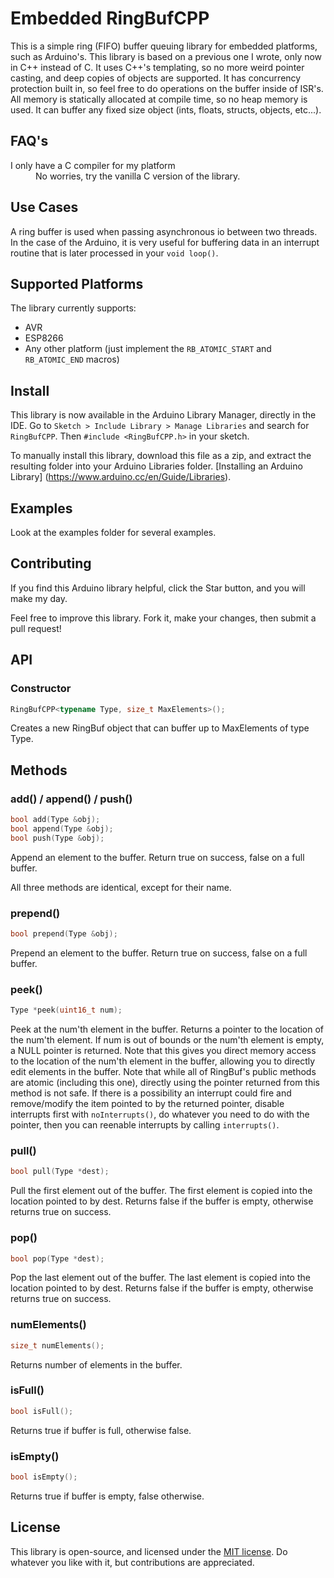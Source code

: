# Embedded RingBufCPP

This is a simple ring (FIFO) buffer queuing library for embedded platforms, such as Arduino's. This library is based on a previous one I wrote, only now in C++ instead of C. It uses C++'s templating, so no more weird pointer casting, and deep copies of objects are supported. It has concurrency protection built in, so feel free to do operations
on the buffer inside of ISR's. All memory is statically allocated at compile time, so no heap memory is used. It can buffer any fixed size object (ints, floats, structs, objects, etc...).

## FAQ's
 <dl>
 <dt>I only have a C compiler for my platform</dt>
   <dd>No worries, try the vanilla C version of the library.</dd>
 </dl>


## Use Cases

A ring buffer is used when passing asynchronous io between two threads. In the case of the Arduino, it is very useful for buffering data in an interrupt routine that is later processed in your `void loop()`.

## Supported Platforms
The library currently supports:
- AVR
- ESP8266
- Any other platform (just implement the `RB_ATOMIC_START` and `RB_ATOMIC_END` macros)

## Install


This library is now available in the Arduino Library Manager, directly in the IDE. Go to `Sketch > Include Library > Manage Libraries` and search for `RingBufCPP`. Then `#include <RingBufCPP.h>` in your sketch.


To manually install this library, download this file as a zip, and extract the resulting folder into your Arduino Libraries folder. [Installing an Arduino Library] (https://www.arduino.cc/en/Guide/Libraries).

## Examples

Look at the examples folder for several examples.

## Contributing

If you find this Arduino library helpful, click the Star button, and you will make my day.

Feel free to improve this library. Fork it, make your changes, then submit a pull request!

## API


### Constructor

```c++
RingBufCPP<typename Type, size_t MaxElements>();
```

Creates a new RingBuf object that can buffer up to MaxElements of type Type.


## Methods


### add() / append() / push()

```c++
bool add(Type &obj);
bool append(Type &obj);
bool push(Type &obj);
```

Append an element to the buffer. Return true on success, false on a full buffer.

All three methods are identical, except for their name.

### prepend()

```c++
bool prepend(Type &obj);
```

Prepend an element to the buffer. Return true on success, false on a full buffer.


### peek()

```c++
Type *peek(uint16_t num);
```

Peek at the num'th element in the buffer. Returns a pointer to the location of the num'th element. If num is out of bounds or the num'th element is empty, a NULL pointer is returned. Note that this gives you direct memory access to the location of the num'th element in the buffer, allowing you to directly edit elements in the buffer. Note that while all of RingBuf's public methods are atomic (including this one), directly using the pointer returned from this method is not safe. If there is a possibility an interrupt could fire and remove/modify the item pointed to by the returned pointer, disable interrupts first with `noInterrupts()`, do whatever you need to do with the pointer, then you can reenable interrupts by calling `interrupts()`.

### pull()

```c++
bool pull(Type *dest);
```

Pull the first element out of the buffer. The first element is copied into the location pointed to by dest. Returns false if the buffer is empty, otherwise returns true on success.

### pop()

```c++
bool pop(Type *dest);
```

Pop the last element out of the buffer. The last element is copied into the location pointed to by dest. Returns false if the buffer is empty, otherwise returns true on success.

### numElements()
```c++
size_t numElements();
```

Returns number of elements in the buffer.

### isFull()
```c++
bool isFull();
```

Returns true if buffer is full, otherwise false.


### isEmpty()

```c++
bool isEmpty();
```

Returns true if buffer is empty, false otherwise.

## License

This library is open-source, and licensed under the [MIT license](http://opensource.org/licenses/MIT). Do whatever you like with it, but contributions are appreciated.
